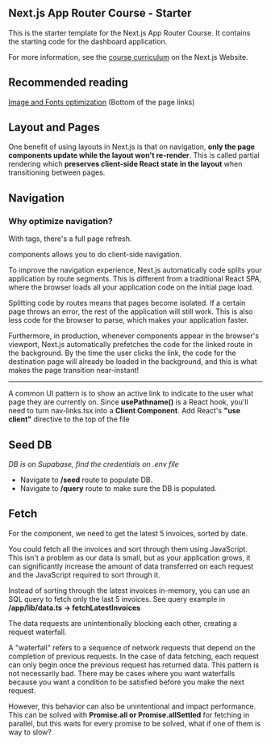 ## Next.js App Router Course - Starter

This is the starter template for the Next.js App Router Course. It contains the starting code for the dashboard application.

For more information, see the [course curriculum](https://nextjs.org/learn) on the Next.js Website.

## Recommended reading
[Image and Fonts optimization](https://nextjs.org/learn/dashboard-app/optimizing-fonts-images#recommended-reading) (Bottom of the page links)

## Layout and Pages
One benefit of using layouts in Next.js is that on navigation, **only the page components update while the layout won't re-render**. This is called partial rendering which **preserves client-side React state in the layout** when transitioning between pages.

## Navigation
### Why optimize navigation?

With <a></a> tags, there's a full page refresh.
<Link /> components allows you to do client-side navigation.

To improve the navigation experience, Next.js automatically code splits your application by route segments. This is different from a traditional React SPA, where the browser loads all your application code on the initial page load.

Splitting code by routes means that pages become isolated. If a certain page throws an error, the rest of the application will still work. This is also less code for the browser to parse, which makes your application faster.

Furthermore, in production, whenever <Link> components appear in the browser's viewport, Next.js automatically prefetches the code for the linked route in the background. By the time the user clicks the link, the code for the destination page will already be loaded in the background, and this is what makes the page transition near-instant!

---
A common UI pattern is to show an active link to indicate to the user what page they are currently on.
Since **usePathname()** is a React hook, you'll need to turn nav-links.tsx into a **Client Component**. Add React's **"use client"** directive to the top of the file

## Seed DB
*DB is on Supabase, find the credentials on .env file*
- Navigate to **/seed** route to populate DB.
- Navigate to **/query** route to make sure the DB is populated.

## Fetch
For the <LatestInvoices /> component, we need to get the latest 5 invoices, sorted by date.

You could fetch all the invoices and sort through them using JavaScript. This isn't a problem as our data is small, but as your application grows, it can significantly increase the amount of data transferred on each request and the JavaScript required to sort through it.

Instead of sorting through the latest invoices in-memory, you can use an SQL query to fetch only the last 5 invoices. See query example in **/app/lib/data.ts -> fetchLatestInvoices**

The data requests are unintentionally blocking each other, creating a request waterfall.

A "waterfall" refers to a sequence of network requests that depend on the completion of previous requests. In the case of data fetching, each request can only begin once the previous request has returned data.
This pattern is not necessarily bad. There may be cases where you want waterfalls because you want a condition to be satisfied before you make the next request.

However, this behavior can also be unintentional and impact performance.
This can be solved with **Promise.all or Promise.allSettled** for fetching in parallel, but this waits for every promise to be solved, what if one of them is way to slow?